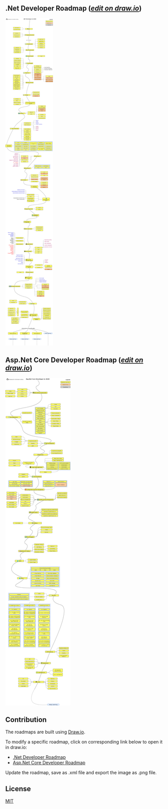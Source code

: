 ## .Net Developer Roadmap ([*edit on draw.io*](https://www.draw.io/#Uhttps%3A%2F%2Fraw.githubusercontent.com%2Fphongnguyend%2FPractical.NET%2Fmaster%2F.net-developer-roadmap.xml))
![Roadmap](.net-developer-roadmap.png)

## Asp.Net Core Developer Roadmap ([*edit on draw.io*](https://www.draw.io/#Uhttps%3A%2F%2Fraw.githubusercontent.com%2Fphongnguyend%2FPractical.NET%2Fmaster%2Faspnetcore-developer-roadmap.xml))
![Roadmap](aspnetcore-developer-roadmap.png)

## Contribution

The roadmaps are built using [Draw.io](https://www.draw.io/).

To modify a specific roadmap, click on corresponding link below to open it in draw.io:
- [.Net Developer Roadmap](https://www.draw.io/#Uhttps%3A%2F%2Fraw.githubusercontent.com%2Fphongnguyend%2FPractical.NET%2Fmaster%2F.net-developer-roadmap.xml)
- [Asp.Net Core Developer Roadmap](https://www.draw.io/#Uhttps%3A%2F%2Fraw.githubusercontent.com%2Fphongnguyend%2FPractical.NET%2Fmaster%2Faspnetcore-developer-roadmap.xml)

Update the roadmap, save as .xml file and export the image as .png file.

## License
[MIT](https://github.com/phongnguyend/Practical.NET/blob/master/LICENSE)
